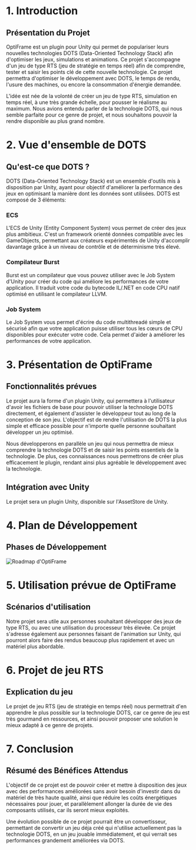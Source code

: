 # 1. Introduction

## Présentation du Projet
OptiFrame est un plugin pour Unity qui permet de populariser leurs nouvelles technologies DOTS (Data-Oriented Technology Stack) afin d'optimiser les jeux, simulations et animations. Ce projet s'accompagne d'un jeu de type RTS (jeu de stratégie en temps réel) afin de comprendre, tester et saisir les points clé de cette nouvelle technologie. Ce projet permettra d'optimiser le développement avec DOTS, le temps de rendu, l'usure des machines, ou encore la consommation d'énergie demandée.

L'idée est née de la volonté de créer un jeu de type RTS, simulation en temps réel, à une très grande échelle, pour pousser le réalisme au maximum. Nous avions entendu parler de la technologie DOTS, qui nous semble parfaite pour ce genre de projet, et nous souhaitons pouvoir la rendre disponible au plus grand nombre.
# 2. Vue d'ensemble de DOTS
## Qu'est-ce que DOTS ?
DOTS (Data-Oriented Technology Stack) est un ensemble d'outils mis à disposition par Unity, ayant pour objectif d'améliorer la performance des jeux en optimisant la manière dont les données sont utilisées.
DOTS est composé de 3 éléments:
### ECS
L'ECS de Unity (Entity Component System) vous permet de créer des jeux plus ambitieux. C'est un framework orienté données compatible avec les GameObjects, permettant aux créateurs expérimentés de Unity d'accomplir davantage grâce à un niveau de contrôle et de déterminisme très élevé.
### Compilateur Burst
Burst est un compilateur que vous pouvez utiliser avec le Job System d'Unity pour créer du code qui améliore les performances de votre application. Il traduit votre code du bytecode IL/.NET en code CPU natif optimisé en utilisant le compilateur LLVM.
### Job System
Le Job System vous permet d'écrire du code multithreadé simple et sécurisé afin que votre application puisse utiliser tous les cœurs de CPU disponibles pour exécuter votre code. Cela permet d'aider à améliorer les performances de votre application.
# 3. Présentation de OptiFrame
## Fonctionnalités prévues
Le projet aura la forme d'un plugin Unity, qui permettera à l'utilisateur d'avoir les fichiers de base pour pouvoir utiliser la technologie DOTS directement, et également d'assister le développeur tout au long de la conception de son jeu. L'objectif est de rendre l'utilisation de DOTS la plus simple et efficace possible pour n'importe quelle personne souhaitant développer un jeu optimisé.

Nous développerons en parallèle un jeu qui nous permettra de mieux comprendre la technologie DOTS et de saisir les points essentiels de la technologie. De plus, ces connaissances nous permettrons de créer plus efficacement le plugin, rendant ainsi plus agréable le développement avec la technologie.
## Intégration avec Unity
Le projet sera un plugin Unity, disponible sur l'AssetStore de Unity.
# 4. Plan de Développement
## Phases de Développement
![Roadmap d'OptiFrame](https://i.imgur.com/NbEf8oQ.jpeg)
# 5. Utilisation prévue de OptiFrame
## Scénarios d'utilisation
 Notre projet sera utile aux personnes souhaitant développer des jeux de type RTS, ou avec une utilisation du processeur très élevée. Ce projet s'adresse également aux personnes faisant de l'animation sur Unity, qui pourront alors faire des rendus beaucoup plus rapidement et avec un matériel plus abordable.
# 6. Projet de jeu RTS
## Explication du jeu
 Le projet de jeu RTS (jeu de stratégie en temps réel) nous permettrait d'en apprendre le plus possible sur la technologie DOTS, car ce genre de jeu est très gourmand en ressources, et ainsi pouvoir proposer une solution le mieux adapté à ce genre de projets. 
# 7. Conclusion
## Résumé des Bénéfices Attendus
L'objectif de ce projet est de pouvoir créer et mettre à disposition des jeux avec des performances améliorées sans avoir besoin d'investir dans du matériel de très haute qualité, ainsi que réduire les coûts énergétiques nécessaires pour jouer, et parallèlement allonger la durée de vie des composants utilisés, car ils seront mieux exploités.

Une évolution possible de ce projet pourrait être un convertisseur, permettant de convertir un jeu déja créé qui n'utilise actuellement pas la technologie DOTS, en un jeu jouable immédiatement, et qui verrait ses performances grandement améliorées via DOTS. 
